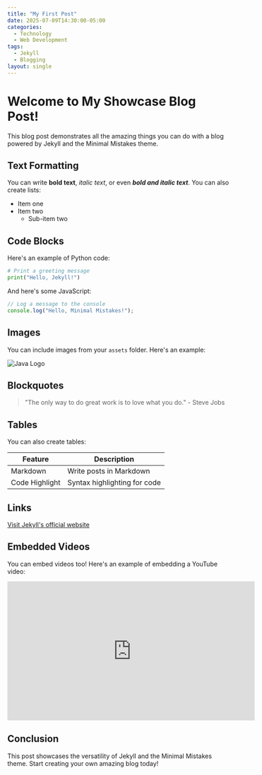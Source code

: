 ```yaml
---
title: "My First Post"
date: 2025-07-09T14:30:00-05:00
categories:
  - Technology
  - Web Development
tags:
  - Jekyll
  - Blogging
layout: single
---
```


# Welcome to My Showcase Blog Post!

This blog post demonstrates all the amazing things you can do with a blog powered by Jekyll and the Minimal Mistakes theme.

## Text Formatting

You can write **bold text**, *italic text*, or even ***bold and italic text***. You can also create lists:

- Item one
- Item two
  - Sub-item two

## Code Blocks

Here's an example of Python code:

```python
# Print a greeting message
print("Hello, Jekyll!")
```

And here's some JavaScript:

```javascript
// Log a message to the console
console.log("Hello, Minimal Mistakes!");
```

## Images

You can include images from your `assets` folder. Here's an example:

![Java Logo](/assets/java.png)

## Blockquotes

> "The only way to do great work is to love what you do." - Steve Jobs

## Tables

You can also create tables:

| Feature       | Description                |
|---------------|----------------------------|
| Markdown      | Write posts in Markdown   |
| Code Highlight| Syntax highlighting for code|

## Links

[Visit Jekyll's official website](https://jekyllrb.com)

## Embedded Videos

You can embed videos too! Here's an example of embedding a YouTube video:

<iframe width="560" height="315" src="https://www.youtube.com/embed/dQw4w9WgXcQ" frameborder="0" allowfullscreen></iframe>

## Conclusion

This post showcases the versatility of Jekyll and the Minimal Mistakes theme. Start creating your own amazing blog today!